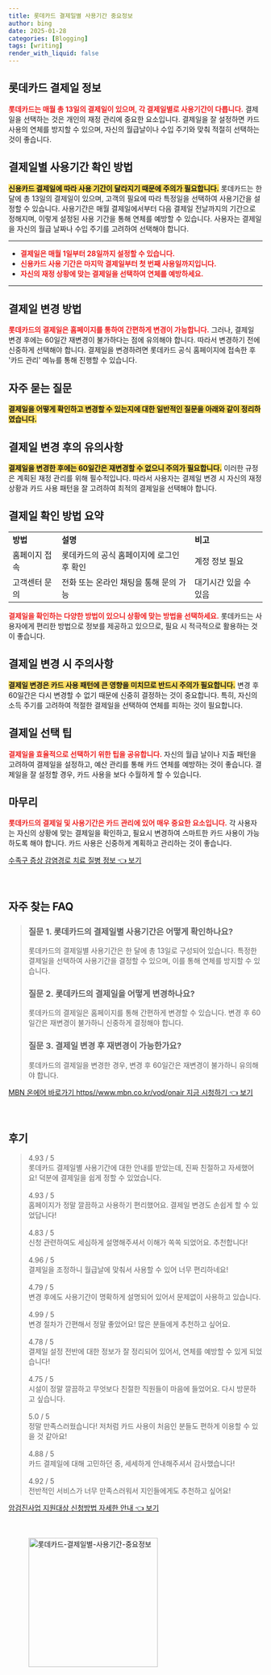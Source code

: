 ```yaml
---
title: 롯데카드 결제일별 사용기간 중요정보
author: bing
date: 2025-01-28
categories: [Blogging]
tags: [writing]
render_with_liquid: false
---
```



<h2 id='롯데카드 결제일 정보'>롯데카드 결제일 정보</h2>

<p><b><span style="color: #ee2323;">롯데카드는 매월 총 13일의 결제일이 있으며, 각 결제일별로 사용기간이 다릅니다.</span></b> 결제일을 선택하는 것은 개인의 재정 관리에 중요한 요소입니다. 결제일을 잘 설정하면 카드 사용의 연체를 방지할 수 있으며, 자신의 월급날이나 수입 주기와 맞춰 적절히 선택하는 것이 좋습니다. </p>

<h2 id='결제일별 사용기간 확인 방법'>결제일별 사용기간 확인 방법</h2>

<p><b><span style="background-color: #ffe066;">신용카드 결제일에 따라 사용 기간이 달라지기 때문에 주의가 필요합니다.</span></b> 롯데카드는 한 달에 총 13일의 결제일이 있으며, 고객의 필요에 따라 특정일을 선택하여 사용기간을 설정할 수 있습니다. 사용기간은 매월 결제일에서부터 다음 결제일 전날까지의 기간으로 정해지며, 이렇게 설정된 사용 기간을 통해 연체를 예방할 수 있습니다. 사용자는 결제일을 자신의 월급 날짜나 수입 주기를 고려하여 선택해야 합니다. </p>

<hr />

<ul>
    <li><b><span style="color: #ee2323;">결제일은 매월 1일부터 28일까지 설정할 수 있습니다.</span></b></li>
    <li><b><span style="color: #ee2323;">신용카드 사용 기간은 마지막 결제일부터 첫 번째 사용일까지입니다.</span></b></li>
    <li><b><span style="color: #ee2323;">자신의 재정 상황에 맞는 결제일을 선택하여 연체를 예방하세요.</span></b></li>
</ul>

<hr />

<h2 id='결제일 변경 방법'>결제일 변경 방법</h2>

<p><b><span style="color: #ee2323;">롯데카드의 결제일은 홈페이지를 통하여 간편하게 변경이 가능합니다.</span></b> 그러나, 결제일 변경 후에는 60일간 재변경이 불가하다는 점에 유의해야 합니다. 따라서 변경하기 전에 신중하게 선택해야 합니다. 결제일을 변경하려면 롯데카드 공식 홈페이지에 접속한 후 '카드 관리' 메뉴를 통해 진행할 수 있습니다. </p>

<h2 id='자주 묻는 질문'>자주 묻는 질문</h2>

<p><b><span style="background-color: #ffe066;">결제일을 어떻게 확인하고 변경할 수 있는지에 대한 일반적인 질문을 아래와 같이 정리하였습니다.</span></b></p>

<h2 id='결제일 변경 후의 유의사항'>결제일 변경 후의 유의사항</h2>

<p><b><span style="background-color: #ffe066;">결제일을 변경한 후에는 60일간은 재변경할 수 없으니 주의가 필요합니다.</span></b> 이러한 규정은 계획된 재정 관리를 위해 필수적입니다. 따라서 사용자는 결제일 변경 시 자신의 재정 상황과 카드 사용 패턴을 잘 고려하여 최적의 결제일을 선택해야 합니다. </p>

<h2 id='결제일 확인 방법 요약'>결제일 확인 방법 요약</h2>

<table>
    <tr>
        <td><b>방법</b></td>
        <td><b>설명</b></td>
        <td><b>비고</b></td>
    </tr>
    <tr>
        <td>홈페이지 접속</td>
        <td>롯데카드의 공식 홈페이지에 로그인 후 확인</td>
        <td>계정 정보 필요</td>
    </tr>
    <tr>
        <td>고객센터 문의</td>
        <td>전화 또는 온라인 채팅을 통해 문의 가능</td>
        <td>대기시간 있을 수 있음</td>
    </tr>
</table>

<p><b><span style="color: #ee2323;">결제일을 확인하는 다양한 방법이 있으니 상황에 맞는 방법을 선택하세요.</span></b> 롯데카드는 사용자에게 편리한 방법으로 정보를 제공하고 있으므로, 필요 시 적극적으로 활용하는 것이 좋습니다.</p>

<h2 id='결제일 변경 시 주의사항'>결제일 변경 시 주의사항</h2>

<p><b><span style="background-color: #ffe066;">결제일 변경은 카드 사용 패턴에 큰 영향을 미치므로 반드시 주의가 필요합니다.</span></b> 변경 후 60일간은 다시 변경할 수 없기 때문에 신중히 결정하는 것이 중요합니다. 특히, 자신의 소득 주기를 고려하여 적절한 결제일을 선택하여 연체를 피하는 것이 필요합니다. </p>

<h2 id='결제일 선택 팁'>결제일 선택 팁</h2>

<p><b><span style="color: #ee2323;">결제일을 효율적으로 선택하기 위한 팁을 공유합니다.</span></b> 자신의 월급 날이나 지출 패턴을 고려하여 결제일을 설정하고, 예산 관리를 통해 카드 연체를 예방하는 것이 좋습니다. 결제일을 잘 설정할 경우, 카드 사용을 보다 수월하게 할 수 있습니다.</p>

<h2 id='마무리'>마무리</h2>

<p><b><span style="color: #ee2323;">롯데카드의 결제일 및 사용기간은 카드 관리에 있어 매우 중요한 요소입니다.</span></b> 각 사용자는 자신의 상황에 맞는 결제일을 확인하고, 필요시 변경하여 스마트한 카드 사용이 가능하도록 해야 합니다. 카드 사용은 신중하게 계획하고 관리하는 것이 좋습니다.</p>


<p><a class="click-button" title="수족구 증상 감염경로 치료 질병 정보" href="https://adkhouse.github.io/posts/%EC%88%98%EC%A1%B1%EA%B5%AC-%EC%A6%9D%EC%83%81-%EA%B0%90%EC%97%BC%EA%B2%BD%EB%A1%9C-%EC%B9%98%EB%A3%8C-%EC%A7%88%EB%B3%91-%EC%A0%95%EB%B3%B4/" rel="dofollow">수족구 증상 감염경로 치료 질병 정보 👈 보기</a></p><br>
<h2 id='자주_찾는_FAQ'>자주 찾는 FAQ</h2>
<div itemscope="" itemtype="https://schema.org/FAQPage"> 
<blockquote> 
<div itemscope="" itemprop="mainEntity" itemtype="https://schema.org/Question"> 
<h3 itemprop="name">질문 1. 롯데카드의 결제일별 사용기간은 어떻게 확인하나요?</h3> 
<div itemscope="" itemprop="acceptedAnswer" itemtype="https://schema.org/Answer"> 
<span itemprop="text"> 
<p>롯데카드의 결제일별 사용기간은 한 달에 총 13일로 구성되어 있습니다. 특정한 결제일을 선택하여 사용기간을 결정할 수 있으며, 이를 통해 연체를 방지할 수 있습니다.</p> 
</span> 
</div> 
</div> 

<div itemscope="" itemprop="mainEntity" itemtype="https://schema.org/Question"> 
<h3 itemprop="name">질문 2. 롯데카드의 결제일을 어떻게 변경하나요?</h3> 
<div itemscope="" itemprop="acceptedAnswer" itemtype="https://schema.org/Answer"> 
<span itemprop="text"> 
<p>롯데카드의 결제일은 홈페이지를 통해 간편하게 변경할 수 있습니다. 변경 후 60일간은 재변경이 불가하니 신중하게 결정해야 합니다.</p> 
</span> 
</div> 
</div> 

<div itemscope="" itemprop="mainEntity" itemtype="https://schema.org/Question"> 
<h3 itemprop="name">질문 3. 결제일 변경 후 재변경이 가능한가요?</h3> 
<div itemscope="" itemprop="acceptedAnswer" itemtype="https://schema.org/Answer"> 
<span itemprop="text"> 
<p>롯데카드의 결제일을 변경한 경우, 변경 후 60일간은 재변경이 불가하니 유의해야 합니다.</p> 
</span> 
</div> 
</div> 

</blockquote> 
</div>
<p><a class="click-button" title="MBN 온에어 바로가기 https//www.mbn.co.kr/vod/onair 지금 시청하기" href="https://adkhouse.github.io/posts/MBN-%EC%98%A8%EC%97%90%EC%96%B4-%EB%B0%94%EB%A1%9C%EA%B0%80%EA%B8%B0-httpswww.mbn.co.krvodonair-%EC%A7%80%EA%B8%88-%EC%8B%9C%EC%B2%AD%ED%95%98%EA%B8%B0/" rel="dofollow">MBN 온에어 바로가기 https//www.mbn.co.kr/vod/onair 지금 시청하기 👈 보기</a></p><br>
<h2 id='후기'>후기</h2>
<div itemscope itemtype="https://schema.org/Product">
  <blockquote>
  <div itemprop="review" itemscope itemtype="https://schema.org/Review">
      <div itemprop="reviewRating" itemscope itemtype="https://schema.org/Rating"> <span itemprop="ratingValue">4.93</span> / <span itemprop="bestRating">5</span> </div>
      <span itemprop="reviewBody">롯데카드 결제일별 사용기간에 대한 안내를 받았는데, 진짜 친절하고 자세했어요! 덕분에 결제일을 쉽게 정할 수 있었습니다.</span>
  </div>
  <br>
  <div itemprop="review" itemscope itemtype="https://schema.org/Review">
      <div itemprop="reviewRating" itemscope itemtype="https://schema.org/Rating"> <span itemprop="ratingValue">4.93</span> / <span itemprop="bestRating">5</span> </div>
      <span itemprop="reviewBody">홈페이지가 정말 깔끔하고 사용하기 편리했어요. 결제일 변경도 손쉽게 할 수 있었답니다!</span>
  </div>
  <br>
  <div itemprop="review" itemscope itemtype="https://schema.org/Review">
      <div itemprop="reviewRating" itemscope itemtype="https://schema.org/Rating"> <span itemprop="ratingValue">4.83</span> / <span itemprop="bestRating">5</span> </div>
      <span itemprop="reviewBody">신청 관련하여도 세심하게 설명해주셔서 이해가 쏙쏙 되었어요. 추천합니다!</span>
  </div>
  <br>
  <div itemprop="review" itemscope itemtype="https://schema.org/Review">
      <div itemprop="reviewRating" itemscope itemtype="https://schema.org/Rating"> <span itemprop="ratingValue">4.96</span> / <span itemprop="bestRating">5</span> </div>
      <span itemprop="reviewBody">결제일을 조정하니 월급날에 맞춰서 사용할 수 있어 너무 편리하네요!</span>
  </div>
  <br>
  <div itemprop="review" itemscope itemtype="https://schema.org/Review">
      <div itemprop="reviewRating" itemscope itemtype="https://schema.org/Rating"> <span itemprop="ratingValue">4.79</span> / <span itemprop="bestRating">5</span> </div>
      <span itemprop="reviewBody">변경 후에도 사용기간이 명확하게 설명되어 있어서 문제없이 사용하고 있습니다.</span>
  </div>
  <br>
  <div itemprop="review" itemscope itemtype="https://schema.org/Review">
      <div itemprop="reviewRating" itemscope itemtype="https://schema.org/Rating"> <span itemprop="ratingValue">4.99</span> / <span itemprop="bestRating">5</span> </div>
      <span itemprop="reviewBody">변경 절차가 간편해서 정말 좋았어요! 많은 분들에게 추천하고 싶어요.</span>
  </div>
  <br>
  <div itemprop="review" itemscope itemtype="https://schema.org/Review">
      <div itemprop="reviewRating" itemscope itemtype="https://schema.org/Rating"> <span itemprop="ratingValue">4.78</span> / <span itemprop="bestRating">5</span> </div>
      <span itemprop="reviewBody">결제일 설정 전반에 대한 정보가 잘 정리되어 있어서, 연체를 예방할 수 있게 되었습니다!</span>
  </div>
  <br>
  <div itemprop="review" itemscope itemtype="https://schema.org/Review">
      <div itemprop="reviewRating" itemscope itemtype="https://schema.org/Rating"> <span itemprop="ratingValue">4.75</span> / <span itemprop="bestRating">5</span> </div>
      <span itemprop="reviewBody">시설이 정말 깔끔하고 무엇보다 친절한 직원들이 마음에 들었어요. 다시 방문하고 싶습니다.</span>
  </div>
  <br>
  <div itemprop="review" itemscope itemtype="https://schema.org/Review">
      <div itemprop="reviewRating" itemscope itemtype="https://schema.org/Rating"> <span itemprop="ratingValue">5.0</span> / <span itemprop="bestRating">5</span> </div>
      <span itemprop="reviewBody">정말 만족스러웠습니다! 저처럼 카드 사용이 처음인 분들도 편하게 이용할 수 있을 것 같아요!</span>
  </div>
  <br>
  <div itemprop="review" itemscope itemtype="https://schema.org/Review">
      <div itemprop="reviewRating" itemscope itemtype="https://schema.org/Rating"> <span itemprop="ratingValue">4.88</span> / <span itemprop="bestRating">5</span> </div>
      <span itemprop="reviewBody">카드 결제일에 대해 고민하던 중, 세세하게 안내해주셔서 감사했습니다!</span>
  </div>
  <br>
  <div itemprop="review" itemscope itemtype="https://schema.org/Review">
      <div itemprop="reviewRating" itemscope itemtype="https://schema.org/Rating"> <span itemprop="ratingValue">4.92</span> / <span itemprop="bestRating">5</span> </div>
      <span itemprop="reviewBody">전반적인 서비스가 너무 만족스러워서 지인들에게도 추천하고 싶어요!</span>
  </div>
  </blockquote>
</div>
<p><a class="click-button" title="암검진사업 지원대상 신청방법 자세한 안내" href="https://adkhouse.github.io/posts/%EC%95%94%EA%B2%80%EC%A7%84%EC%82%AC%EC%97%85-%EC%A7%80%EC%9B%90%EB%8C%80%EC%83%81-%EC%8B%A0%EC%B2%AD%EB%B0%A9%EB%B2%95-%EC%9E%90%EC%84%B8%ED%95%9C-%EC%95%88%EB%82%B4/" rel="dofollow">암검진사업 지원대상 신청방법 자세한 안내 👈 보기</a></p><br>
<figure class="image"><img src="https://adkhouse.github.io/assets/img/thumbnail/롯데카드-결제일별-사용기간-중요정보.webp" alt="롯데카드-결제일별-사용기간-중요정보" width="256" height="256"></figure>
